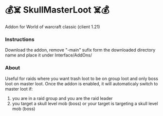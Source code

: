 # 💰☠️ SkullMasterLoot ☠️💰
Addon for World of warcraft classic (client 1.21) 

### Instructions
Download the addon, remove "-main" sufix form the downloaded directory name and place it under Interface/AddOns/

### About
Useful for raids where you want trash loot to be on group loot and only boss loot on master loot. Once the addon is enabled, it will automaticaly switch to master loot if:
1. you are in a raid group and you are the raid leader
2. you target a skull level mob (boss) or your target is targeting a skull level mob (boss)
